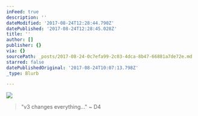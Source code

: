 ```yaml
---
inFeed: true
description: ''
dateModified: '2017-08-24T12:28:44.790Z'
datePublished: '2017-08-24T12:28:45.028Z'
title: ''
author: []
publisher: {}
via: {}
sourcePath: _posts/2017-08-24-0c7efa99-2c03-4dca-8b47-66881a7de72e.md
starred: false
datePublishedOriginal: '2017-08-24T10:07:13.798Z'
_type: Blurb

---
```

![](https://the-grid-user-content.s3-us-west-2.amazonaws.com/cdd4abe0-8a25-4f3c-9b9f-ef7cac952cc6.jpg)

> "v3 changes everything..." ~ D4